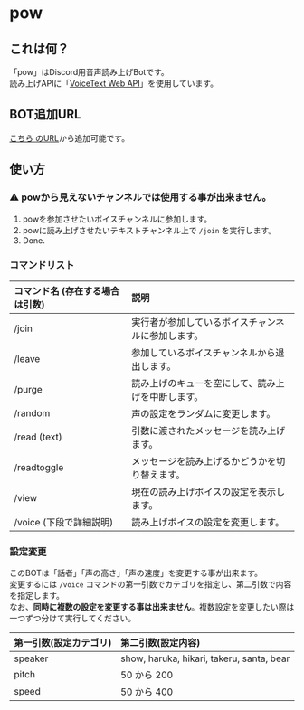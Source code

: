 # pow

## これは何？
「pow」はDiscord用音声読み上げBotです。  
読み上げAPIに「[VoiceText Web API](https://cloud.voicetext.jp/webapi)」を使用しています。

## BOT追加URL

[こちら のURL](https://discord.com/oauth2/authorize?client_id=939494577574924339&permissions=36716544&scope=applications.commands%20bot)から追加可能です。

## 使い方

### ⚠ powから見えないチャンネルでは使用する事が出来ません。

1. powを参加させたいボイスチャンネルに参加します。
2. powに読み上げさせたいテキストチャンネル上で `/join` を実行します。
3. Done.

### コマンドリスト

| コマンド名 (存在する場合は引数) | 説明 |
| :--- | :--- |
| /join | 実行者が参加しているボイスチャンネルに参加します。 |
| /leave | 参加しているボイスチャンネルから退出します。 |
| /purge | 読み上げのキューを空にして、読み上げを中断します。 |
| /random | 声の設定をランダムに変更します。 |
| /read (text) | 引数に渡されたメッセージを読み上げます。 |
| /readtoggle | メッセージを読み上げるかどうかを切り替えます。 |
| /view | 現在の読み上げボイスの設定を表示します。 |
| /voice (下段で詳細説明) | 読み上げボイスの設定を変更します。 |

### 設定変更

このBOTは「話者」「声の高さ」「声の速度」を変更する事が出来ます。  
変更するには `/voice` コマンドの第一引数でカテゴリを指定し、第二引数で内容を指定します。  
なお、**同時に複数の設定を変更する事は出来ません**。複数設定を変更したい際は一つずつ分けて実行してください。

| 第一引数(設定カテゴリ) | 第二引数(設定内容) |
| :--- | :--- |
| speaker | show, haruka, hikari, takeru, santa, bear |
| pitch | 50 から 200 |
| speed | 50 から 400 |